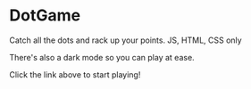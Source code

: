 # DotGame
 Catch all the dots and rack up your points. JS, HTML, CSS only
 
 There's also a dark mode so you can play at ease. 
 
  Click the link above to start playing!

